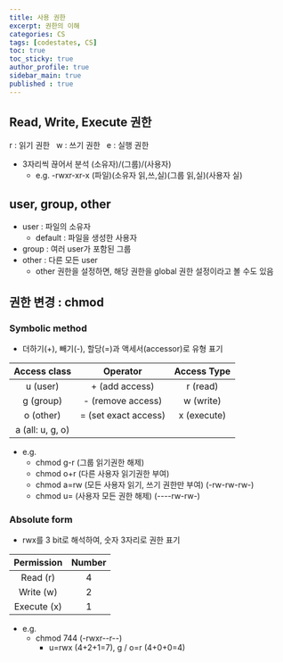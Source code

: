 ```yaml
---
title: 사용 권한
excerpt: 권한의 이해
categories: CS
tags: [codestates, CS]
toc: true
toc_sticky: true
author_profile: true
sidebar_main: true
published : true
---
```

## Read, Write, Execute 권한
r : 읽기 권한  &nbsp;  w : 쓰기 권한 &nbsp;  e : 실행 권한
- 3자리씩 끊어서 분석
  (소유자)/(그룹)/(사용자)
  - e.g. -rwxr-xr-x
(파일)(소유자 읽,쓰,실)(그룹 읽,실)(사용자 실)


## user, group, other
- user : 파일의 소유자 
  - default : 파일을 생성한 사용자
- group : 여러 user가 포함된 그룹
- other : 다른 모든 user
  -  other 권한을 설정하면, 해당 권한을 global 권한 설정이라고 볼 수도 있음

## 권한 변경 : chmod
### Symbolic method
- 더하기(+), 빼기(-), 할당(=)과 액세서(accessor)로 유형 표기

|Access class|Operator|Access Type|
|:-:|:-:|:-:|
|u (user)|+ (add access)|r (read)|
|g (group)|- (remove access)|w (write)|
|o (other)|= (set exact access)|x (execute)|
|a (all: u, g, o)|||

- e.g. 
  - chmod g-r (그룹 읽기권한 해제) 
  - chmod o+r (다른 사용자 읽기권한 부여)
  - chmod a=rw (모든 사용자 읽기, 쓰기 권한만 부여) (-rw-rw-rw-)
  - chmod u= (사용자 모든 권한 해제) (----rw-rw-)


### Absolute form
- rwx를 3 bit로 해석하여, 숫자 3자리로 권한 표기

|Permission|Number|
|:-:|:-:|
|Read (r)|4|
|Write (w)|2|
|Execute (x)|1|

- e.g. 
  - chmod 744 (-rwxr--r--)
    - u=rwx (4+2+1=7), g / o=r (4+0+0=4)